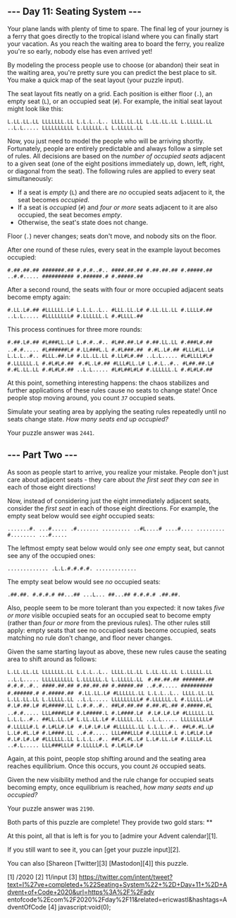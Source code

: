 
## --- Day 11: Seating System ---

Your plane lands with plenty of time to spare. The final leg of your journey is a ferry that goes directly to the tropical island where
you can finally start your vacation. As you reach the waiting area to board the ferry, you realize you're so early, nobody else has even
arrived yet!

By modeling the process people use to choose (or abandon) their seat in the waiting area, you're pretty sure you can predict the best
place to sit. You make a quick map of the seat layout (your puzzle input).

The seat layout fits neatly on a grid. Each position is either floor (`.`), an empty seat (`L`), or an occupied seat (`#`). For example,
the initial seat layout might look like this:

`L.LL.LL.LL
LLLLLLL.LL
L.L.L..L..
LLLL.LL.LL
L.LL.LL.LL
L.LLLLL.LL
..L.L.....
LLLLLLLLLL
L.LLLLLL.L
L.LLLLL.LL
`

Now, you just need to model the people who will be arriving shortly. Fortunately, people are entirely predictable and always follow a
simple set of rules. All decisions are based on the *number of occupied seats* adjacent to a given seat (one of the eight positions
immediately up, down, left, right, or diagonal from the seat). The following rules are applied to every seat simultaneously:

* If a seat is *empty* (`L`) and there are *no* occupied seats adjacent to it, the seat becomes *occupied*.
* If a seat is *occupied* (`#`) and *four or more* seats adjacent to it are also occupied, the seat becomes *empty*.
* Otherwise, the seat's state does not change.

Floor (`.`) never changes; seats don't move, and nobody sits on the floor.

After one round of these rules, every seat in the example layout becomes occupied:

`#.##.##.##
#######.##
#.#.#..#..
####.##.##
#.##.##.##
#.#####.##
..#.#.....
##########
#.######.#
#.#####.##
`

After a second round, the seats with four or more occupied adjacent seats become empty again:

`#.LL.L#.##
#LLLLLL.L#
L.L.L..L..
#LLL.LL.L#
#.LL.LL.LL
#.LLLL#.##
..L.L.....
#LLLLLLLL#
#.LLLLLL.L
#.#LLLL.##
`

This process continues for three more rounds:

`#.##.L#.##
#L###LL.L#
L.#.#..#..
#L##.##.L#
#.##.LL.LL
#.###L#.##
..#.#.....
#L######L#
#.LL###L.L
#.#L###.##
`
`#.#L.L#.##
#LLL#LL.L#
L.L.L..#..
#LLL.##.L#
#.LL.LL.LL
#.LL#L#.##
..L.L.....
#L#LLLL#L#
#.LLLLLL.L
#.#L#L#.##
`
`#.#L.L#.##
#LLL#LL.L#
L.#.L..#..
#L##.##.L#
#.#L.LL.LL
#.#L#L#.##
..L.L.....
#L#L##L#L#
#.LLLLLL.L
#.#L#L#.##
`

At this point, something interesting happens: the chaos stabilizes and further applications of these rules cause no seats to change
state! Once people stop moving around, you count *`37`* occupied seats.

Simulate your seating area by applying the seating rules repeatedly until no seats change state. *How many seats end up occupied?*

Your puzzle answer was `2441`.

## --- Part Two ---

As soon as people start to arrive, you realize your mistake. People don't just care about adjacent seats - they care about *the first
seat they can see* in each of those eight directions!

Now, instead of considering just the eight immediately adjacent seats, consider the *first seat* in each of those eight directions. For
example, the empty seat below would see *eight* occupied seats:

`.......#.
...#.....
.#.......
.........
..#L....#
....#....
.........
#........
...#.....
`

The leftmost empty seat below would only see *one* empty seat, but cannot see any of the occupied ones:

`.............
.L.L.#.#.#.#.
.............
`

The empty seat below would see *no* occupied seats:

`.##.##.
#.#.#.#
##...##
...L...
##...##
#.#.#.#
.##.##.
`

Also, people seem to be more tolerant than you expected: it now takes *five or more* visible occupied seats for an occupied seat to
become empty (rather than *four or more* from the previous rules). The other rules still apply: empty seats that see no occupied seats
become occupied, seats matching no rule don't change, and floor never changes.

Given the same starting layout as above, these new rules cause the seating area to shift around as follows:

`L.LL.LL.LL
LLLLLLL.LL
L.L.L..L..
LLLL.LL.LL
L.LL.LL.LL
L.LLLLL.LL
..L.L.....
LLLLLLLLLL
L.LLLLLL.L
L.LLLLL.LL
`
`#.##.##.##
#######.##
#.#.#..#..
####.##.##
#.##.##.##
#.#####.##
..#.#.....
##########
#.######.#
#.#####.##
`
`#.LL.LL.L#
#LLLLLL.LL
L.L.L..L..
LLLL.LL.LL
L.LL.LL.LL
L.LLLLL.LL
..L.L.....
LLLLLLLLL#
#.LLLLLL.L
#.LLLLL.L#
`
`#.L#.##.L#
#L#####.LL
L.#.#..#..
##L#.##.##
#.##.#L.##
#.#####.#L
..#.#.....
LLL####LL#
#.L#####.L
#.L####.L#
`
`#.L#.L#.L#
#LLLLLL.LL
L.L.L..#..
##LL.LL.L#
L.LL.LL.L#
#.LLLLL.LL
..L.L.....
LLLLLLLLL#
#.LLLLL#.L
#.L#LL#.L#
`
`#.L#.L#.L#
#LLLLLL.LL
L.L.L..#..
##L#.#L.L#
L.L#.#L.L#
#.L####.LL
..#.#.....
LLL###LLL#
#.LLLLL#.L
#.L#LL#.L#
`
`#.L#.L#.L#
#LLLLLL.LL
L.L.L..#..
##L#.#L.L#
L.L#.LL.L#
#.LLLL#.LL
..#.L.....
LLL###LLL#
#.LLLLL#.L
#.L#LL#.L#
`

Again, at this point, people stop shifting around and the seating area reaches equilibrium. Once this occurs, you count *`26`* occupied
seats.

Given the new visibility method and the rule change for occupied seats becoming empty, once equilibrium is reached, *how many seats end
up occupied?*

Your puzzle answer was `2190`.

Both parts of this puzzle are complete! They provide two gold stars: **

At this point, all that is left is for you to [admire your Advent calendar][1].

If you still want to see it, you can [get your puzzle input][2].

You can also [Shareon [Twitter][3] [Mastodon][4]] this puzzle.

[1] /2020
[2] 11/input
[3] https://twitter.com/intent/tweet?text=I%27ve+completed+%22Seating+System%22+%2D+Day+11+%2D+Advent+of+Code+2020&url=https%3A%2F%2Fadv
entofcode%2Ecom%2F2020%2Fday%2F11&related=ericwastl&hashtags=AdventOfCode
[4] javascript:void(0);

